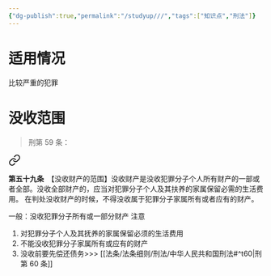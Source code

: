 ```yaml
---
{"dg-publish":true,"permalink":"/studyup///","tags":["知识点","刑法"]}
---
```


# 适用情况
比较严重的犯罪
# 没收范围
>刑第 59 条：
<div class="transclusion internal-embed is-loaded"><a class="markdown-embed-link" href="/////#t59" aria-label="Open link"><svg xmlns="http://www.w3.org/2000/svg" width="24" height="24" viewBox="0 0 24 24" fill="none" stroke="currentColor" stroke-width="2" stroke-linecap="round" stroke-linejoin="round" class="svg-icon lucide-link"><path d="M10 13a5 5 0 0 0 7.54.54l3-3a5 5 0 0 0-7.07-7.07l-1.72 1.71"></path><path d="M14 11a5 5 0 0 0-7.54-.54l-3 3a5 5 0 0 0 7.07 7.07l1.71-1.71"></path></svg></a><div class="markdown-embed">



**第五十九条**　【没收财产的范围】没收财产是没收犯罪分子个人所有财产的一部或者全部。没收全部财产的，应当对犯罪分子个人及其扶养的家属保留必需的生活费用。
在判处没收财产的时候，不得没收属于犯罪分子家属所有或者应有的财产。 

</div></div>


一般：没收犯罪分子所有或一部分财产
注意
1. 对犯罪分子个人及其抚养的家属保留必须的生活费用
2. 不能没收犯罪分子家属所有或应有的财产
3. 没收前要先偿还债务>>> [[法条/法条细则/刑法/中华人民共和国刑法#^t60\|刑第 60 条]]
